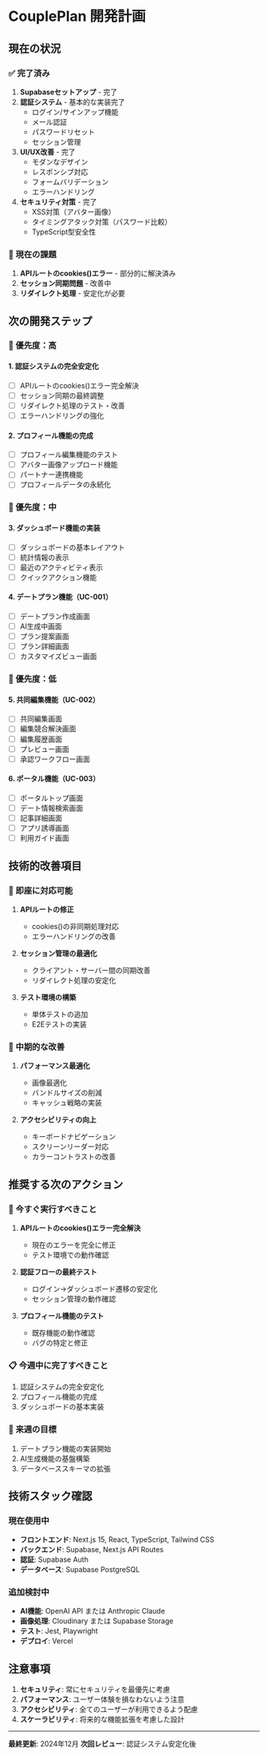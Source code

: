 # CouplePlan 開発計画

## 現在の状況

### ✅ 完了済み

1. **Supabaseセットアップ** - 完了
2. **認証システム** - 基本的な実装完了
   - ログイン/サインアップ機能
   - メール認証
   - パスワードリセット
   - セッション管理
3. **UI/UX改善** - 完了
   - モダンなデザイン
   - レスポンシブ対応
   - フォームバリデーション
   - エラーハンドリング
4. **セキュリティ対策** - 完了
   - XSS対策（アバター画像）
   - タイミングアタック対策（パスワード比較）
   - TypeScript型安全性

### 🔧 現在の課題

1. **APIルートのcookies()エラー** - 部分的に解決済み
2. **セッション同期問題** - 改善中
3. **リダイレクト処理** - 安定化が必要

## 次の開発ステップ

### 🎯 優先度：高

#### 1. 認証システムの完全安定化

- [ ] APIルートのcookies()エラー完全解決
- [ ] セッション同期の最終調整
- [ ] リダイレクト処理のテスト・改善
- [ ] エラーハンドリングの強化

#### 2. プロフィール機能の完成

- [ ] プロフィール編集機能のテスト
- [ ] アバター画像アップロード機能
- [ ] パートナー連携機能
- [ ] プロフィールデータの永続化

### 🎯 優先度：中

#### 3. ダッシュボード機能の実装

- [ ] ダッシュボードの基本レイアウト
- [ ] 統計情報の表示
- [ ] 最近のアクティビティ表示
- [ ] クイックアクション機能

#### 4. デートプラン機能（UC-001）

- [ ] デートプラン作成画面
- [ ] AI生成中画面
- [ ] プラン提案画面
- [ ] プラン詳細画面
- [ ] カスタマイズビュー画面

### 🎯 優先度：低

#### 5. 共同編集機能（UC-002）

- [ ] 共同編集画面
- [ ] 編集競合解決画面
- [ ] 編集履歴画面
- [ ] プレビュー画面
- [ ] 承認ワークフロー画面

#### 6. ポータル機能（UC-003）

- [ ] ポータルトップ画面
- [ ] デート情報検索画面
- [ ] 記事詳細画面
- [ ] アプリ誘導画面
- [ ] 利用ガイド画面

## 技術的改善項目

### 🔧 即座に対応可能

1. **APIルートの修正**
   - cookies()の非同期処理対応
   - エラーハンドリングの改善

2. **セッション管理の最適化**
   - クライアント・サーバー間の同期改善
   - リダイレクト処理の安定化

3. **テスト環境の構築**
   - 単体テストの追加
   - E2Eテストの実装

### 🔧 中期的な改善

1. **パフォーマンス最適化**
   - 画像最適化
   - バンドルサイズの削減
   - キャッシュ戦略の実装

2. **アクセシビリティの向上**
   - キーボードナビゲーション
   - スクリーンリーダー対応
   - カラーコントラストの改善

## 推奨する次のアクション

### 🚀 今すぐ実行すべきこと

1. **APIルートのcookies()エラー完全解決**
   - 現在のエラーを完全に修正
   - テスト環境での動作確認

2. **認証フローの最終テスト**
   - ログイン→ダッシュボード遷移の安定化
   - セッション管理の動作確認

3. **プロフィール機能のテスト**
   - 既存機能の動作確認
   - バグの特定と修正

### 📋 今週中に完了すべきこと

1. 認証システムの完全安定化
2. プロフィール機能の完成
3. ダッシュボードの基本実装

### 🎯 来週の目標

1. デートプラン機能の実装開始
2. AI生成機能の基盤構築
3. データベーススキーマの拡張

## 技術スタック確認

### 現在使用中

- **フロントエンド**: Next.js 15, React, TypeScript, Tailwind CSS
- **バックエンド**: Supabase, Next.js API Routes
- **認証**: Supabase Auth
- **データベース**: Supabase PostgreSQL

### 追加検討中

- **AI機能**: OpenAI API または Anthropic Claude
- **画像処理**: Cloudinary または Supabase Storage
- **テスト**: Jest, Playwright
- **デプロイ**: Vercel

## 注意事項

1. **セキュリティ**: 常にセキュリティを最優先に考慮
2. **パフォーマンス**: ユーザー体験を損なわないよう注意
3. **アクセシビリティ**: 全てのユーザーが利用できるよう配慮
4. **スケーラビリティ**: 将来的な機能拡張を考慮した設計

---

**最終更新**: 2024年12月
**次回レビュー**: 認証システム安定化後

